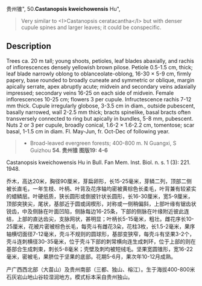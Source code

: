 贵州锥",
50.**Castanopsis kweichowensis** Hu",

> Very similar to &lt;I&gt;Castanopsis ceratacantha&lt;/I&gt; but with denser cupule spines and larger leaves; it could be conspecific.

## Description
Trees ca. 20 m tall; young shoots, petioles, leaf blades abaxially, and rachis of inflorescences densely yellowish brown pilose. Petiole 0.5-1.5 cm, thick; leaf blade narrowly oblong to oblanceolate-oblong, 16-30 ×  5-9 cm, firmly papery, base rounded to broadly cuneate and symmetric or oblique, margin apically serrate, apex abruptly acute; midvein and secondary veins adaxially impressed; secondary veins 16-25 on each side of midvein. Female inflorescences 10-25 cm; flowers 3 per cupule. Infructescence rachis 7-12 mm thick. Cupule irregularly globose, 3-3.5 cm in diam., outside pubescent, basally narrowed, wall 2-2.5 mm thick; bracts spinelike, basal bracts often transversely connected to ring but apically in bundles, 5-8 mm, pubescent. Nuts 2 or 3 per cupule, broadly conical, 1.6-2 ×  1.6-2.2 cm, tomentose; scar basal, 1-1.5 cm in diam. Fl. May-Jun, fr. Oct-Dec of following year.

> *  Broad-leaved evergreen forests; 400-800 m. N Guangxi, S Guizhou
**54. 贵州锥 图版19: 4-6**

Castanopsis kweichowensis Hu in Bull. Fan Mem. Inst. Biol. n. s. 1 (3): 221. 1948.

乔木，高达20米，胸径90厘米，芽扁卵形，长15-25毫米，芽鳞二列，顶部二侧被长直毛，一年生枝、叶柄、叶背及花序轴均密被黄棕色长柔毛，叶背兼有较紧实的蜡鳞层。叶硬纸质，狭长圆形或倒披针状长圆形，长16-30厘米，宽5-9厘米，顶部突狭尖，尾状，基部近于圆或阔楔形，对称或一侧稍偏斜，上部叶缘有锯齿状锐齿，中及侧脉在叶面凹陷，侧脉每边16-25条，下部的侧脉在叶缘附近彼此连结，上部的直达齿尖，支脉网状，甚明显；叶柄长5-15毫米，粗壮。雌花序长10-25厘米，花被片密被棕色长毛，每壳斗有雌花3朵，花柱3枚，长1.5-2毫米，果序轴横切面径7-12毫米，壳斗不规则的圆球形，基部变狭窄，每壳斗有坚果3-2个，壳斗连刺横径30-35毫米，位于壳斗下部的刺常横向连生成刺环，位于上部的则在基部合生成刺束，刺长5-8毫米；壳壁及刺均被短绒毛。坚果宽圆锥形，宽16-22毫米，密被毛，果脐位于坚果的底部。花期5-6月，果次年10-12月成熟。

产广西西北部（大苗山）及贵州南部（三都、独山、榕江）。生于海拔400-800米石灰岩山地山谷较湿润地方。模式标本采自贵州独山。
